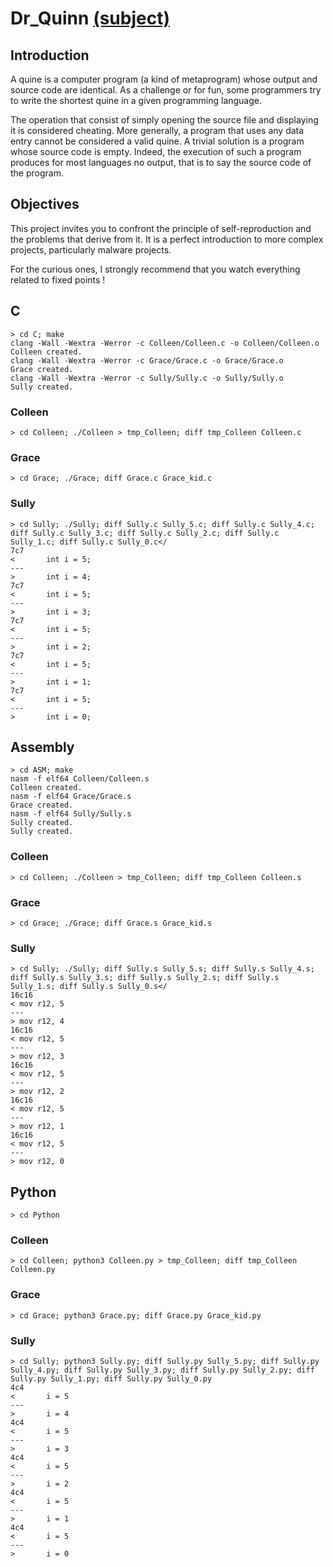 # Dr_Quinn [(subject)](https://cdn.intra.42.fr/pdf/pdf/15956/en.subject.pdf)

## Introduction
A quine is a computer program (a kind of metaprogram) whose output and source
code are identical. As a challenge or for fun, some programmers try to write the shortest quine in a given programming language.

The operation that consist of simply opening the source file and displaying it is considered cheating. More generally, a program that uses any data entry cannot be considered a valid quine. A trivial solution is a program whose source code is empty. Indeed, the execution of such a program produces for most languages no output, that is to say the source code of the program.

## Objectives
This project invites you to confront the principle of self-reproduction and the problems that derive from it. It is a perfect introduction to more complex projects, particularly malware projects.

For the curious ones, I strongly recommend that you watch everything related to fixed points !

## C
<pre><code>> cd C; make
clang -Wall -Wextra -Werror -c Colleen/Colleen.c -o Colleen/Colleen.o
Colleen created.
clang -Wall -Wextra -Werror -c Grace/Grace.c -o Grace/Grace.o
Grace created.
clang -Wall -Wextra -Werror -c Sully/Sully.c -o Sully/Sully.o
Sully created.</code></pre>

### Colleen
<pre><code>> cd Colleen; ./Colleen > tmp_Colleen; diff tmp_Colleen Colleen.c</code></pre>

### Grace
<pre><code>> cd Grace; ./Grace; diff Grace.c Grace_kid.c</code></pre>

### Sully
```
> cd Sully; ./Sully; diff Sully.c Sully_5.c; diff Sully.c Sully_4.c; diff Sully.c Sully_3.c; diff Sully.c Sully_2.c; diff Sully.c Sully_1.c; diff Sully.c Sully_0.c</
7c7
<       int i = 5;
---
>       int i = 4;
7c7
<       int i = 5;
---
>       int i = 3;
7c7
<       int i = 5;
---
>       int i = 2;
7c7
<       int i = 5;
---
>       int i = 1;
7c7
<       int i = 5;
---
>       int i = 0;
```

## Assembly
<pre><code>> cd ASM; make
nasm -f elf64 Colleen/Colleen.s
Colleen created.
nasm -f elf64 Grace/Grace.s
Grace created.
nasm -f elf64 Sully/Sully.s
Sully created.
Sully created.</code></pre>

### Colleen
<pre><code>> cd Colleen; ./Colleen > tmp_Colleen; diff tmp_Colleen Colleen.s</code></pre>

### Grace
<pre><code>> cd Grace; ./Grace; diff Grace.s Grace_kid.s</code></pre>

### Sully
```
> cd Sully; ./Sully; diff Sully.s Sully_5.s; diff Sully.s Sully_4.s; diff Sully.s Sully_3.s; diff Sully.s Sully_2.s; diff Sully.s Sully_1.s; diff Sully.s Sully_0.s</
16c16
< mov r12, 5
---
> mov r12, 4
16c16
< mov r12, 5
---
> mov r12, 3
16c16
< mov r12, 5
---
> mov r12, 2
16c16
< mov r12, 5
---
> mov r12, 1
16c16
< mov r12, 5
---
> mov r12, 0
```

## Python
<pre><code>> cd Python</code></pre>

### Colleen
<pre><code>> cd Colleen; python3 Colleen.py > tmp_Colleen; diff tmp_Colleen Colleen.py</code></pre>

### Grace
<pre><code>> cd Grace; python3 Grace.py; diff Grace.py Grace_kid.py</code></pre>

### Sully
```
> cd Sully; python3 Sully.py; diff Sully.py Sully_5.py; diff Sully.py Sully_4.py; diff Sully.py Sully_3.py; diff Sully.py Sully_2.py; diff Sully.py Sully_1.py; diff Sully.py Sully_0.py
4c4
<       i = 5
---
>       i = 4
4c4
<       i = 5
---
>       i = 3
4c4
<       i = 5
---
>       i = 2
4c4
<       i = 5
---
>       i = 1
4c4
<       i = 5
---
>       i = 0
```